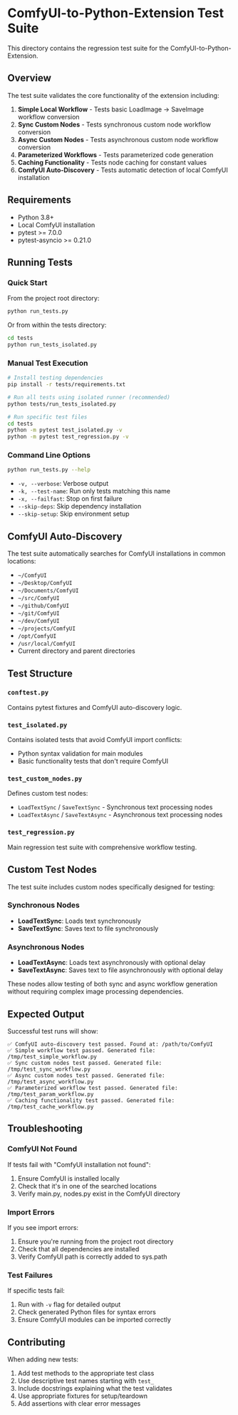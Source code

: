 # ComfyUI-to-Python-Extension Test Suite

This directory contains the regression test suite for the ComfyUI-to-Python-Extension.

## Overview

The test suite validates the core functionality of the extension including:

1. **Simple Local Workflow** - Tests basic LoadImage → SaveImage workflow conversion
2. **Sync Custom Nodes** - Tests synchronous custom node workflow conversion  
3. **Async Custom Nodes** - Tests asynchronous custom node workflow conversion
4. **Parameterized Workflows** - Tests parameterized code generation
5. **Caching Functionality** - Tests node caching for constant values
6. **ComfyUI Auto-Discovery** - Tests automatic detection of local ComfyUI installation

## Requirements

- Python 3.8+
- Local ComfyUI installation
- pytest >= 7.0.0
- pytest-asyncio >= 0.21.0

## Running Tests

### Quick Start

From the project root directory:

```bash
python run_tests.py
```

Or from within the tests directory:

```bash
cd tests
python run_tests_isolated.py
```

### Manual Test Execution

```bash
# Install testing dependencies
pip install -r tests/requirements.txt

# Run all tests using isolated runner (recommended)
python tests/run_tests_isolated.py

# Run specific test files
cd tests
python -m pytest test_isolated.py -v
python -m pytest test_regression.py -v
```

### Command Line Options

```bash
python run_tests.py --help
```

- `-v, --verbose`: Verbose output
- `-k, --test-name`: Run only tests matching this name
- `-x, --failfast`: Stop on first failure
- `--skip-deps`: Skip dependency installation
- `--skip-setup`: Skip environment setup

## ComfyUI Auto-Discovery

The test suite automatically searches for ComfyUI installations in common locations:

- `~/ComfyUI`
- `~/Desktop/ComfyUI`
- `~/Documents/ComfyUI`
- `~/src/ComfyUI`
- `~/github/ComfyUI`
- `~/git/ComfyUI`
- `~/dev/ComfyUI`
- `~/projects/ComfyUI`
- `/opt/ComfyUI`
- `/usr/local/ComfyUI`
- Current directory and parent directories

## Test Structure

### `conftest.py`
Contains pytest fixtures and ComfyUI auto-discovery logic.

### `test_isolated.py`
Contains isolated tests that avoid ComfyUI import conflicts:
- Python syntax validation for main modules
- Basic functionality tests that don't require ComfyUI

### `test_custom_nodes.py`
Defines custom test nodes:
- `LoadTextSync` / `SaveTextSync` - Synchronous text processing nodes
- `LoadTextAsync` / `SaveTextAsync` - Asynchronous text processing nodes

### `test_regression.py`
Main regression test suite with comprehensive workflow testing.

## Custom Test Nodes

The test suite includes custom nodes specifically designed for testing:

### Synchronous Nodes
- **LoadTextSync**: Loads text synchronously
- **SaveTextSync**: Saves text to file synchronously

### Asynchronous Nodes  
- **LoadTextAsync**: Loads text asynchronously with optional delay
- **SaveTextAsync**: Saves text to file asynchronously with optional delay

These nodes allow testing of both sync and async workflow generation without requiring complex image processing dependencies.

## Expected Output

Successful test runs will show:

```
✅ ComfyUI auto-discovery test passed. Found at: /path/to/ComfyUI
✅ Simple workflow test passed. Generated file: /tmp/test_simple_workflow.py
✅ Sync custom nodes test passed. Generated file: /tmp/test_sync_workflow.py
✅ Async custom nodes test passed. Generated file: /tmp/test_async_workflow.py
✅ Parameterized workflow test passed. Generated file: /tmp/test_param_workflow.py
✅ Caching functionality test passed. Generated file: /tmp/test_cache_workflow.py
```

## Troubleshooting

### ComfyUI Not Found
If tests fail with "ComfyUI installation not found":
1. Ensure ComfyUI is installed locally
2. Check that it's in one of the searched locations
3. Verify main.py, nodes.py exist in the ComfyUI directory

### Import Errors
If you see import errors:
1. Ensure you're running from the project root directory
2. Check that all dependencies are installed
3. Verify ComfyUI path is correctly added to sys.path

### Test Failures
If specific tests fail:
1. Run with `-v` flag for detailed output
2. Check generated Python files for syntax errors
3. Ensure ComfyUI modules can be imported correctly

## Contributing

When adding new tests:
1. Add test methods to the appropriate test class
2. Use descriptive test names starting with `test_`
3. Include docstrings explaining what the test validates
4. Use appropriate fixtures for setup/teardown
5. Add assertions with clear error messages
